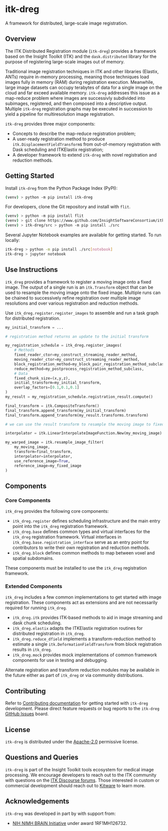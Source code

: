 # itk-dreg

A framework for distributed, large-scale image registration.

## Overview

The ITK Distributed Registration module (`itk-dreg`) provides a framework based on the
Insight Toolkit (ITK) and the `dask.distributed` library for the purpose of registering
large-scale images out of memory.

Traditional image registration techniques in ITK and other libraries (Elastix, ANTs) require
in-memory processing, meaning those techniques load images fully in memory (RAM) during
registration execution. Meanwhile, large image datasets can occupy terabytes of data for a single
image on the cloud and far exceed available memory. `itk-dreg` addresses this issue as a
map-reduce problem where images are successivly subdivided into subimages, registered,
and then composed into a descriptive output. Multiple `itk-dreg` registration graphs may be
executed in succession to yield a pipeline for multiresolution image registration.

`itk-dreg` provides three major components:
- Concepts to describe the map-reduce registration problem;
- A user-ready registration method to produce `itk.DisplacementFieldTransform`s from out-of-memory
    registration with Dask scheduling and ITKElastix registration;
- A developer framework to extend `itk-dreg` with novel registration and reduction methods.

## Getting Started

Install `itk-dreg` from the Python Package Index (PyPI):

```sh
(venv) > python -m pip install itk-dreg
```

For developers, clone the Git repository and install with `flit`.

```sh
(venv) > python -m pip install flit
(venv) > git clone https://www.github.com/InsightSoftwareConsortium/itk-dreg.git
(venv) > itk-dreg/src > python -m pip install ./src
```

Several Jupyter Notebook examples are available for getting started. To run locally:

```sh
itk-dreg > python -m pip install ./src[notebook]
itk-dreg > jupyter notebook
```

## Use Instructions

`itk_dreg` provides a framework to register a moving image onto a fixed image.
The output of a single run is an `itk.Transform` object that can be used
to resample the moving image onto the fixed image. Multiple runs can be chained
to successively refine registration over multiple image resolutions and over
various registration and reduction methods.

Use `itk_dreg.register.register_images` to assemble and run a task graph for distributed registration.


```py
my_initial_transform = ...

# registration method returns an update to the initial transform

my_registration_schedule = itk_dreg.register_images(
    # Methods
    fixed_reader_ctor=my_construct_streaming_reader_method,
    moving_reader_ctor=my_construct_streaming_reader_method,
    block_registration_method=my_block_pair_registration_method_subclass,
    reduce_method=my_postprocess_registration_method_subclass,
    # Data
    fixed_chunk_size=(x,y,z),
    initial_transform=my_initial_transform,
    overlap_factors=[0.1,0.1,0.1]
)
my_result = my_registration_schedule.registration_result.compute()

final_transform = itk.CompositeTransform()
final_transform.append_transform(my_initial_transform)
final_transform.append_transform(my_result.transforms.transform)

# we can use the result transform to resample the moving image to fixed image space

interpolator = itk.LinearInterpolateImageFunction.New(my_moving_image)

my_warped_image = itk.resample_image_filter(
    my_moving_image,
    transform=final_transform,
    interpolator=interpolator,
    use_reference_image=True,
    reference_image=my_fixed_image
)

```

## Components

### Core Components

`itk_dreg` provides the following core components:

- `itk_dreg.register` defines scheduling infrastructure and the main entry point into the
    `itk_dreg` registration framework.
- `itk_dreg.base` defines common types and virtual interfaces for the `itk_dreg` registration framework.
    Virtual interfaces in `itk_dreg.base.registration_interface` serve as an entry point for
    contributors to write their own registration and reduction methods.
- `itk_dreg.block` defines common methods to map between voxel and spatial subdomains.

These components must be installed to use the `itk_dreg` registration framework.

### Extended Components

`itk_dreg` includes a few common implementations to get started with image registration.
These components act as extensions and are not necessarily required for running `itk_dreg`.

- `itk_dreg.itk` provides ITK-based methods to aid in image streaming and dask chunk scheduling.
- `itk_dreg.elastix` adapts the ITKElastix registration routines for distributed
    registration in `itk_dreg`.
- `itk_dreg.reduce_dfield` implements a transform-reduction method to estimate a single
    `itk.DeformationFieldTransform` from block registration results in `itk_dreg`.
- `itk_dreg.mock` provides mock implementations of common framework components for use in
    testing and debugging.

Alternate registration and transform reduction modules may be available in the future
either as part of `itk_dreg` or via community distributions.

## Contributing

Refer to [Contributing documentation](CONTRIBUTING.md) for getting started with `itk-dreg` development.
Please direct feature requests or bug reports to the `itk-dreg` [GitHub Issues](https://github.com/InsightSoftwareConsortium/itk-dreg/issues)
board.

## License

`itk-dreg` is distributed under the [Apache-2.0](LICENSE) permissive license.

## Questions and Queries

`itk-dreg` is part of the Insight Toolkit tools ecosystem for medical image processing. We encourage developers to
reach out to the ITK community with questions on the [ITK Discourse forums](https://discourse.itk.org/). Those
interested in custom or commercial development should reach out to [Kitware](https://www.kitware.com/contact/) to learn more.

## Acknowledgements

`itk-dreg` was developed in part by with support from:

- [NIH NIMH BRAIN Initiative](https://braininitiative.nih.gov/) under award 1RF1MH126732.
